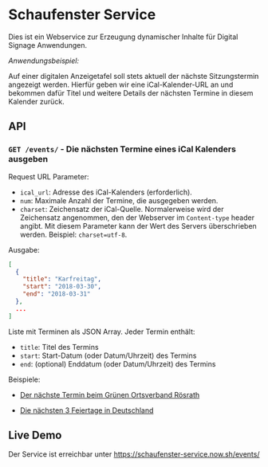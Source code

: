 # Schaufenster Service

Dies ist ein Webservice zur Erzeugung dynamischer Inhalte für
Digital Signage Anwendungen.

_Anwendungsbeispiel:_

Auf einer digitalen Anzeigetafel soll stets aktuell der nächste Sitzungstermin
angezeigt werden. Hierfür geben wir eine iCal-Kalender-URL an
und bekommen dafür Titel und weitere Details der nächsten Termine in diesem
Kalender zurück.

## API

### `GET /events/` - Die nächsten Termine eines iCal Kalenders ausgeben

Request URL Parameter:

- `ical_url`: Adresse des iCal-Kalenders (erforderlich).
- `num`: Maximale Anzahl der Termine, die ausgegeben werden.
- `charset`: Zeichensatz der iCal-Quelle. Normalerweise wird der Zeichensatz
  angenommen, den der Webserver im `Content-type` header angibt. Mit diesem
  Parameter kann der Wert des Servers überschrieben werden. Beispiel: `charset=utf-8`.

Ausgabe:

```json
[
  {
    "title": "Karfreitag",
    "start": "2018-03-30",
    "end": "2018-03-31"
  },
  ...
]
```

Liste mit Terminen als JSON Array. Jeder Termin enthält:

- `title`: Titel des Termins
- `start`: Start-Datum (oder Datum/Uhrzeit) des Termins
- `end`: (optional) Enddatum (oder Datum/Uhrzeit) des Termins

Beispiele:

- [Der nächste Termin beim Grünen Ortsverband Rösrath](https://schaufenster-service.now.sh/events/?charset=utf8&num=1&ical_url=https%3A%2F%2Fgruene-roesrath.de%2Ftermine%2Fcal%2Fics%2F%3Ftype%3D150%26tx_cal_controller%255Bcalendar%255D%3D649)

- [Die nächsten 3 Feiertage in Deutschland](https://schaufenster-service.now.sh/events/?num=3&ical_url=http%3A%2F%2Fwww.webcal.fi%2Fcal.php%3Fid%3D75%26rid%3Dics%26wrn%3D0%26wp%3D12%26wf%3D55)

## Live Demo

Der Service ist erreichbar unter https://schaufenster-service.now.sh/events/
